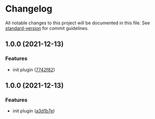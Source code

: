 # Changelog

All notable changes to this project will be documented in this file. See [standard-version](https://github.com/conventional-changelog/standard-version) for commit guidelines.

## 1.0.0 (2021-12-13)


### Features

* init plugin ([7742f82](https://github.com/a65162/vue-router-destination/commit/7742f823ae6fb203850531b60ab61a45a3aee367))

## 1.0.0 (2021-12-13)


### Features

* init plugin ([a3d1b7e](https://github.com/a65162/vue-router-redirect-by-link/commit/a3d1b7e9bf67f7e4c98e089b6174c95bb0084571))
